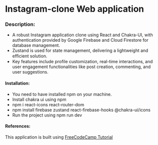 # Instagram-clone Web application

### Description:
- A robust Instagram application clone using React and Chakra-UI, with authentication provided by Google Firebase and Cloud Firestore for database management.
- Zustand is used for state management, delivering a lightweight and eﬀicient solution.
- Key features include profile customization, real-time interactions, and user engagement functionalities like post creation, commenting, and user suggestions.
  
#### Installation: 
- You need to have installed npm on your machine.
- Install chakra ui using npm
- npm i react-icons react-router-dom
- npm install firebase zustand react-firebase-hooks @chakra-ui/icons
- Run the project using npm run dev

#### References: 
This application is built using [FreeCodeCamp Tutorial](https://www.youtube.com/watch?v=RMScMwY2B6Q&t=8514s)

